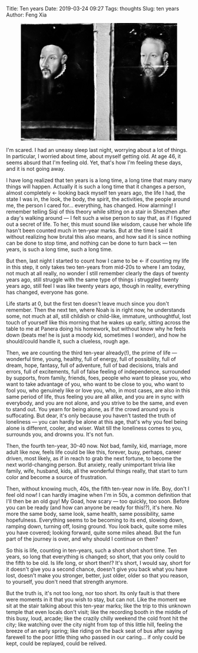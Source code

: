 Title: Ten years
Date: 2019-03-24 09:27
Tags: thoughts
Slug: ten years
Author: Feng Xia

<figure class="col s12">
  <img src="/images/metro%2010%20years.jpg"/>
</figure>

I'm scared. I had an uneasy sleep last night, worrying about a lot of
things. In particular, I worried about time, about myself getting
old. At age 46, it seems absurd that I'm feeling old. Yet, that's how
I'm feeling these days, and it is not going away.

I have long realized that ten years is a long time, a long time that
many many things will happen. Actually it is such a long time that it
changes a person, almost completely &larr; looking back myself ten
years ago, the life I had, the state I was in, the look, the body, the
spirit, the activities, the people around me, the person I cared
for... everything, has changed. How alarming! I remember telling Siqi
of this theory while sitting on a stair in Shenzhen after a day's
walking around &mdash; I felt such a wise person to say that, as if I
figured out a secret of life. To her, this must sound like wisdom,
cause her whole life hasn't been counted much in ten-year marks. But
at the time I said it without realizing how brutal this also means,
and how sad it is since nothing can be done to stop time, and nothing
can be done to turn back &mdash; ten years, is such a long time, such
a long time.

But then, last night I started to count how I came to be &larr; if
counting my life in this step, it only takes two ten-years from
mid-20s to where I am today, not much at all really, no wonder I still
remember clearly the days of twenty years ago, still struggle with the
same type of things i struggled twenty years ago, still feel I was
like twenty years ago, though in reality, everything has changed,
everyone has gone. 

Life starts at 0, but the first ten doesn't leave
much since you don't remember. Then the next ten, where Noah is in
right now, he understands some, not much at all, still childish or
child-like, immature, unthoughtful, lost touch of yourself like this
morning that he wakes up early, sitting across the table to me at
Panera doing his homework, but without know why he feels down (beats
me! he is just a moody kid, sometimes I wonder), and how he
should/could handle it, such a clueless, rough age.

Then, we are counting the third ten-year already(!), the prime of
life &mdash; wonderful time, young, healthy, full of energy, full of
possibility, full of dream, hope, fantasy, full of adventure, full of
bad decisions, trials and errors, full of excitements, full of false
feeling of independence, surrounded by supports, from family, friends,
foes, people who want to please you, who want to take advantage of
you, who want to be close to you, who want to fool you, who genuinely
like or love you, who, in most cases, are also in this same period of
life, thus feeling you are all alike, and you are in sync with
everybody, and you are not alone, and you strive to be the same, and
even to stand out. You yearn for being alone, as if the crowd around
you is suffocating. But dear, it's only because you haven't tasted the
truth of loneliness &mdash; you can hardly be alone at this age,
that's why you feel being alone is different, cooler, and wiser. Wait
till the loneliness comes to you, surrounds you, and drowns you. It's
not fun.

Then, the fourth ten-year, 30-40 now. Not bad, family, kid, marriage,
more adult like now, feels life could be like this, forever, busy,
perhaps, career driven, most likely, as if in reach to grab the next
fortune, to become the next world-changing person. But anxiety, really
unimportant trivia like family, wife, husband, kids, all the wonderful
things really, that start to turn color and become a source of
frustration. 

Then, without knowing much, 40s, the fifth ten-year now in life. Boy,
don't I feel old now! I can hardly imagine when I'm in 50s, a common
definition that I'll then be an old guy! My Goad, how scary &mdash;
too quickly, too soon. Before you can be ready (and how can anyone be
ready for this!?), it's here. No more the same body, same look, same
health, same possibility, same hopefulness. Everything seems to be
becoming to its end, slowing down, ramping down, turning off, losing
ground. You look back, quite some miles you have covered; looking
forward, quite some miles ahead. But the fun part of the journey is
over, and why should I continue on then?

So this is life, counting in ten-years, such a short short short
time. Ten years, so long that everything is changed; so short, that
you only could to the fifth to be old. Is life long, or short then!?
It's short, I would say, short for it doesn't give you a second
chance, doesn't give you back what you have lost, doesn't make you
stronger, better, just older, older so that you reason, to yourself,
you don't need that strength anymore.

But the truth is, it's not too long, nor too short. Its only fault is
that there were moments in it that you wish to stay, but can not. Like
the moment we sit at the stair talking about this ten-year marks; like
the trip to this unknown temple that even locals don't visit; like the
recording booth in the middle of this busy, loud, arcade; like the
crazily chilly weekend the cold front hit the city; like watching over
the city night from top of this little hill, feeling the breeze of an
early spring; like riding on the back seat of bus after saying
farewell to the poor little thing who passed in our caring...  if only
could be kept, could be replayed, could be relived.
